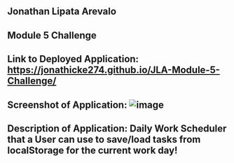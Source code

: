  ## Jonathan Lipata Arevalo 
 ## Module 5 Challenge
 ## Link to Deployed Application: https://jonathicke274.github.io/JLA-Module-5-Challenge/
 ## Screenshot of Application: ![image](https://user-images.githubusercontent.com/109185830/186835297-b07403dc-5657-48f2-ad2a-6418552bd179.png)
 ## Description of Application: Daily Work Scheduler that a User can use to save/load tasks from localStorage for the current work day!